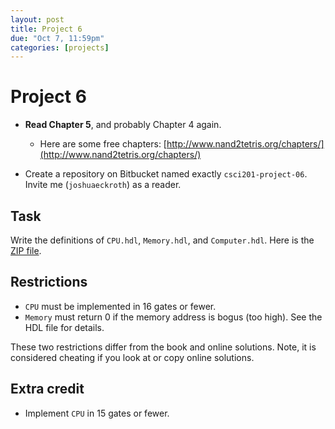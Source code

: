 ```yaml
---
layout: post
title: Project 6
due: "Oct 7, 11:59pm"
categories: [projects]
---
```


# Project 6

- **Read Chapter 5**, and probably Chapter 4 again.
  - Here are some free chapters: [http://www.nand2tetris.org/chapters/](http://www.nand2tetris.org/chapters/)

- Create a repository on Bitbucket named exactly `csci201-project-06`. Invite me (`joshuaeckroth`) as a reader.

## Task

Write the definitions of `CPU.hdl`, `Memory.hdl`, and `Computer.hdl`. Here is the [ZIP file](/code/project-06.zip).

## Restrictions

- `CPU` must be implemented in 16 gates or fewer.
- `Memory` must return 0 if the memory address is bogus (too high). See the HDL file for details.

These two restrictions differ from the book and online solutions. Note, it is considered cheating if you look at or copy online solutions.

## Extra credit

- Implement `CPU` in 15 gates or fewer.
